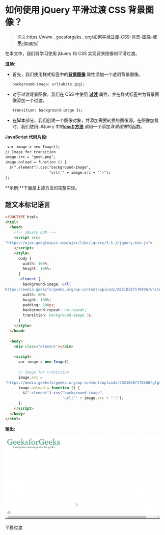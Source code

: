 # 如何使用 jQuery 平滑过渡 CSS 背景图像？

> 原文:[https://www . geesforgeks . org/如何平滑过渡-CSS-背景-图像-使用-jquery/](https://www.geeksforgeeks.org/how-to-smoothly-transition-css-background-images-using-jquery/)

在本文中，我们将学习使用 jQuery 和 CSS 实现背景图像的平滑过渡。

**进场:**

*   首先，我们使用样式标签中的[**背景图像**](https://www.geeksforgeeks.org/css-background-image-property/) 属性添加一个透明背景图像。

    ```html
    background-image: url(white.jpg);
    ```

*   对于过渡背景图像，我们在 CSS 中使用 [**过渡**](https://www.geeksforgeeks.org/css-transition-property/) 属性，并在样式标签中为背景图像添加一个过渡。

    ```html
    transition: background-image 3s;
    ```

*   在脚本部分，我们创建一个图像对象，并添加需要转换的图像源。在图像加载时，我们使用 JQuery 中的[**css()方法**](https://www.geeksforgeeks.org/jquery-css-method/) 调用一个添加*背景图像*的函数。

**JavaScript 代码片段:**

```html
 var image = new Image();
// Image for transition
image.src = "geek.png";
image.onload = function () {
  $(".element").css("background-image", 
                    "url('" + image.src + "')");
};

```

**示例:**下面是上述方法的完整实现。

## 超文本标记语言

```html
<!DOCTYPE html>
<html>
  <head>
    <!-- JQuery CDN -->
    <script src=
"https://ajax.googleapis.com/ajax/libs/jquery/3.5.1/jquery.min.js">
    </script>
    <style>
      body {
        width: 100%;
        height: 100%;
      }
      .element {
        background-image: url(
https://media.geeksforgeeks.org/wp-content/uploads/20210507170406/white.jpg);
        width: 60%;
        height: 100%;
        padding: 200px;
        background-repeat: no-repeat;
        transition: background-image 3s;
      }
    </style>
  </head>

  <body>
    <div class="element"></div>

    <script>
      var image = new Image();

      // Image for transition
      image.src =
"https://media.geeksforgeeks.org/wp-content/uploads/20210507170600/gfg1-300x67.png";
      image.onload = function () {
        $(".element").css("background-image", 
                          "url('" + image.src + "')");
      };
    </script>
  </body>
</html>
```

**输出:**

![](img/e7ea4a6ba42341e6ceb4f807a818c68b.png)

平稳过渡